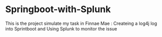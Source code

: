 # Springboot-with-Splunk

This is the project simulate my task in Finnae Mae : Createing a log4j log into Sprintboot and Using Splunk to monitor the issue

